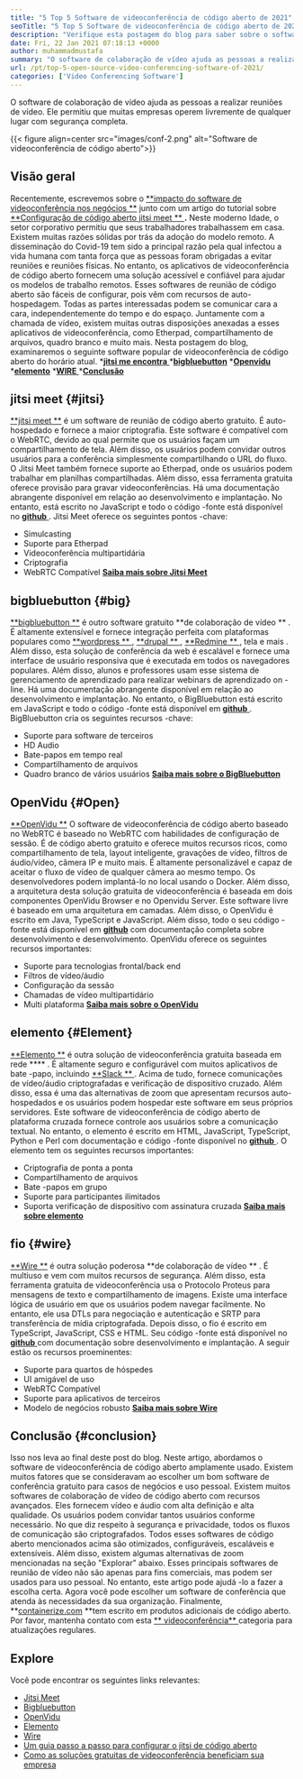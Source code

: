 ```yaml
---
title: "5 Top 5 Software de videoconferência de código aberto de 2021" 
seoTitle: "5 Top 5 Software de videoconferência de código aberto de 2021" 
description: "Verifique esta postagem do blog para saber sobre o software de videoconferência de código aberto, que inclui Jitsi Meet, BigBluebutton, Openvidu, Element e Wire." 
date: Fri, 22 Jan 2021 07:18:13 +0000
author: muhammadmustafa
summary: "O software de colaboração de vídeo ajuda as pessoas a realizar reuniões de vídeo. Ele permitiu que muitas empresas operem livremente de qualquer lugar com segurança completa." 
url: /pt/top-5-open-source-video-conferencing-software-of-2021/
categories: ['Video Conferencing Software']
---
```


O software de colaboração de vídeo ajuda as pessoas a realizar reuniões de vídeo. Ele permitiu que muitas empresas operem livremente de qualquer lugar com segurança completa.

{{< figure align=center src="images/conf-2.png" alt="Software de videoconferência de código aberto">}}


## Visão geral
Recentemente, escrevemos sobre o [**impacto do software de videoconferência nos negócios **][1] junto com um artigo do tutorial sobre [ **Configuração de código aberto jitsi meet ** ][2] **.**  Neste moderno Idade, o setor corporativo permitiu que seus trabalhadores trabalhassem em casa. Existem muitas razões sólidas por trás da adoção do modelo remoto. A disseminação do Covid-19 tem sido a principal razão pela qual infectou a vida humana com tanta força que as pessoas foram obrigadas a evitar reuniões e reuniões físicas. No entanto, os aplicativos de videoconferência de código aberto fornecem uma solução acessível e confiável para ajudar os modelos de trabalho remotos.
Esses softwares de reunião de código aberto são fáceis de configurar, pois vêm com recursos de auto-hospedagem. Todas as partes interessadas podem se comunicar cara a cara, independentemente do tempo e do espaço. Juntamente com a chamada de vídeo, existem muitas outras disposições anexadas a esses aplicativos de videoconferência, como Etherpad, compartilhamento de arquivos, quadro branco e muito mais. Nesta postagem do blog, examinaremos o seguinte software popular de videoconferência de código aberto do horário atual.
  *[**jitsi me encontra** ][3]
  ***[bigbluebutton][4]** 
  ***[Openvidu][5]** 
  ***[elemento][6]** 
  *[**WIRE** ][7]
  ***[Conclusão][8]** 

## jitsi meet   {#jitsi}
[**jitsi meet **][9] é um software de reunião de código aberto gratuito. É auto-hospedado e fornece a maior criptografia. Este software é compatível com o WebRTC, devido ao qual permite que os usuários façam um compartilhamento de tela. Além disso, os usuários podem convidar outros usuários para a conferência simplesmente compartilhando o URL do fluxo. O Jitsi Meet também fornece suporte ao Etherpad, onde os usuários podem trabalhar em planilhas compartilhadas. Além disso, essa ferramenta gratuita oferece provisão para gravar videoconferências. Há uma documentação abrangente disponível em relação ao desenvolvimento e implantação. No entanto, está escrito no JavaScript e todo o código -fonte está disponível no [ **github**  ][10].
Jitsi Meet oferece os seguintes pontos -chave:
  * Simulcasting
  * Suporte para Etherpad
  * Videoconferência multipartidária
  * Criptografia
  * WebRTC Compatível
[**Saiba mais sobre Jitsi Meet** ][11]

## bigbluebutton   {#big}
[**bigbluebutton **][12] é outro software gratuito  **de colaboração de vídeo ** . É altamente extensível e fornece integração perfeita com plataformas populares como [ **wordpress ** ][13], [ **drupal ** ][14], [ **Redmine ** ][15], tela e mais . Além disso, esta solução de conferência da web é escalável e fornece uma interface de usuário responsiva que é executada em todos os navegadores populares. Além disso, alunos e professores usam esse sistema de gerenciamento de aprendizado para realizar webinars de aprendizado on -line. Há uma documentação abrangente disponível em relação ao desenvolvimento e implantação. No entanto, o BigBluebutton está escrito em JavaScript e todo o código -fonte está disponível em [ **github**  ][16].
BigBluebutton cria os seguintes recursos -chave:
  * Suporte para software de terceiros
  * HD Audio
  * Bate-papos em tempo real
  * Compartilhamento de arquivos
  * Quadro branco de vários usuários
[**Saiba mais sobre o BigBluebutton** ][17]

## OpenVidu   {#Open}
[**OpenVidu **][18] O software de videoconferência de código aberto baseado no WebRTC é baseado no WebRTC com habilidades de configuração de sessão. É de código aberto gratuito e oferece muitos recursos ricos, como compartilhamento de tela, layout inteligente, gravações de vídeo, filtros de áudio/vídeo, câmera IP e muito mais. É altamente personalizável e capaz de aceitar o fluxo de vídeo de qualquer câmera ao mesmo tempo. Os desenvolvedores podem implantá-lo no local usando o Docker. Além disso, a arquitetura desta solução gratuita de videoconferência é baseada em dois componentes OpenVidu Browser e no Openvidu Server. Este software livre é baseado em uma arquitetura em camadas. Além disso, o OpenVidu é escrito em Java, TypeScript e JavaScript. Além disso, todo o seu código -fonte está disponível em  **[github][19]**   com documentação completa sobre desenvolvimento e desenvolvimento.
OpenVidu oferece os seguintes recursos importantes:
  * Suporte para tecnologias frontal/back end
  * Filtros de vídeo/áudio
  * Configuração da sessão
  * Chamadas de vídeo multipartidário
  * Multi plataforma
[**Saiba mais sobre o OpenVidu** ][18]

## elemento   {#Element}
[**Elemento **][20] é outra solução de videoconferência gratuita baseada em rede  **** . É altamente seguro e configurável com muitos aplicativos de bate -papo, incluindo [ **Slack ** ][21]. Acima de tudo, fornece comunicações de vídeo/áudio criptografadas e verificação de dispositivo cruzado. Além disso, essa é uma das alternativas de zoom que apresentam recursos auto-hospedados e os usuários podem hospedar este software em seus próprios servidores. Este software de videoconferência de código aberto de plataforma cruzada fornece controle aos usuários sobre a comunicação textual. No entanto, o elemento é escrito em HTML, JavaScript, TypeScript, Python e Perl com documentação e código -fonte disponível no [ **github**  ][22].
O elemento tem os seguintes recursos importantes:
  * Criptografia de ponta a ponta
  * Compartilhamento de arquivos
  * Bate -papos em grupo
  * Suporte para participantes ilimitados
  * Suporta verificação de dispositivo com assinatura cruzada
[**Saiba mais sobre elemento** ][20]

## fio   {#wire}
[**Wire **][23] é outra solução poderosa  **de colaboração de vídeo ** . É multiuso e vem com muitos recursos de segurança. Além disso, esta ferramenta gratuita de videoconferência usa o Protocolo Proteus para mensagens de texto e compartilhamento de imagens. Existe uma interface lógica de usuário em que os usuários podem navegar facilmente. No entanto, ele usa DTLs para negociação e autenticação e SRTP para transferência de mídia criptografada. Depois disso, o fio é escrito em TypeScript, JavaScript, CSS e HTML. Seu código -fonte está disponível no [ **github**  ][24] com documentação sobre desenvolvimento e implantação.
A seguir estão os recursos proeminentes:
  * Suporte para quartos de hóspedes
  * UI amigável de uso
  * WebRTC Compatível
  * Suporte para aplicativos de terceiros
  * Modelo de negócios robusto
[**Saiba mais sobre Wire** ][25]

## Conclusão   {#conclusion}
Isso nos leva ao final deste post do blog. Neste artigo, abordamos o software de videoconferência de código aberto amplamente usado. Existem muitos fatores que se consideravam ao escolher um bom software de conferência gratuito para casos de negócios e uso pessoal. Existem muitos softwares de colaboração de vídeo de código aberto com recursos avançados. Eles fornecem vídeo e áudio com alta definição e alta qualidade. Os usuários podem convidar tantos usuários conforme necessário. No que diz respeito à segurança e privacidade, todos os fluxos de comunicação são criptografados. Todos esses softwares de código aberto mencionados acima são otimizados, configuráveis, escaláveis ​​e extensíveis.
Além disso, existem algumas alternativas de zoom mencionadas na seção "Explorar" abaixo. Esses principais softwares de reunião de vídeo não são apenas para fins comerciais, mas podem ser usados ​​para uso pessoal. No entanto, este artigo pode ajudá -lo a fazer a escolha certa. Agora você pode escolher um software de conferência que atenda às necessidades da sua organização. Finalmente, **[containerize.com][26]  **tem escrito em produtos adicionais de código aberto. Por favor, mantenha contato com esta [**  videoconferência** ][27] categoria para atualizações regulares.

## Explore
Você pode encontrar os seguintes links relevantes:
  * [Jitsi Meet][9]
  * [Bigbluebutton][12]
  * [OpenVidu][18]
  * [Elemento][20]
  * [Wire][23]
  * [Um guia passo a passo para configurar o jitsi de código aberto][2]
  * [Como as soluções gratuitas de videoconferência beneficiam sua empresa][28]

  
[1]: https://blog.containerize.com/video-conferencing-software/video-conferencing-apps-how-it-benefits-your-business/
[2]: https://blog.containerize.com/video-conferencing-software/how-to-set-up-open-source-jitsi-meet/
[3]: #jitsi
[4]: #big
[5]: #open
[6]: #element
[7]: #wire
[8]: #Conclusion
[9]: https://products.containerize.com/video-conferencing/jitsi
[10]: https://github.com/jitsi/jitsi-meet
[11]: https://jitsi.org/jitsi-meet/
[12]: https://products.containerize.com/video-conferencing/bigbluebutton
[13]: https://products.containerize.com/blogging/wordpress
[14]: https://products.containerize.com/content-management/drupal
[15]: https://products.containerize.com/project-management/redmine
[16]: https://github.com/bigbluebutton/bigbluebutton
[17]: https://bigbluebutton.org/
[18]: https://products.containerize.com/video-conferencing/openvidu
[19]: https://github.com/OpenVidu/openvidu
[20]: https://products.containerize.com/video-conferencing/element
[21]: https://slack.com/intl/en-pk/
[22]: https://github.com/vector-im/element-web
[23]: https://products.containerize.com/video-conferencing/wire
[24]: https://github.com/wireapp/wire-webapp
[25]: https://app.wire.com/
[26]: https://www.containerize.com/
[27]: https://products.containerize.com/video-conferencing/
[28]: https://blog.containerize.com/
